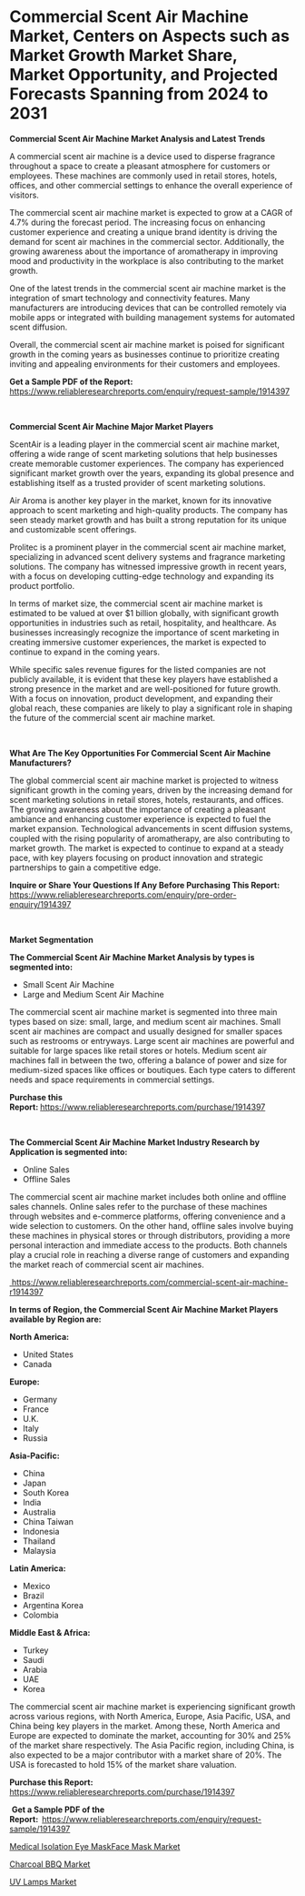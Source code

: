 <p><h1>Commercial Scent Air Machine Market, Centers on Aspects such as Market Growth Market Share, Market Opportunity, and Projected Forecasts Spanning from 2024 to 2031</h1></p><p><strong>Commercial Scent Air Machine Market Analysis and Latest Trends</strong></p>
<p><p>A commercial scent air machine is a device used to disperse fragrance throughout a space to create a pleasant atmosphere for customers or employees. These machines are commonly used in retail stores, hotels, offices, and other commercial settings to enhance the overall experience of visitors.</p><p>The commercial scent air machine market is expected to grow at a CAGR of 4.7% during the forecast period. The increasing focus on enhancing customer experience and creating a unique brand identity is driving the demand for scent air machines in the commercial sector. Additionally, the growing awareness about the importance of aromatherapy in improving mood and productivity in the workplace is also contributing to the market growth.</p><p>One of the latest trends in the commercial scent air machine market is the integration of smart technology and connectivity features. Many manufacturers are introducing devices that can be controlled remotely via mobile apps or integrated with building management systems for automated scent diffusion.</p><p>Overall, the commercial scent air machine market is poised for significant growth in the coming years as businesses continue to prioritize creating inviting and appealing environments for their customers and employees.</p></p>
<p><strong>Get a Sample PDF of the Report:&nbsp;</strong> <a href="https://www.reliableresearchreports.com/enquiry/request-sample/1914397">https://www.reliableresearchreports.com/enquiry/request-sample/1914397</a></p>
<p>&nbsp;</p>
<p><strong>Commercial Scent Air Machine Major Market Players</strong></p>
<p><p>ScentAir is a leading player in the commercial scent air machine market, offering a wide range of scent marketing solutions that help businesses create memorable customer experiences. The company has experienced significant market growth over the years, expanding its global presence and establishing itself as a trusted provider of scent marketing solutions.</p><p>Air Aroma is another key player in the market, known for its innovative approach to scent marketing and high-quality products. The company has seen steady market growth and has built a strong reputation for its unique and customizable scent offerings.</p><p>Prolitec is a prominent player in the commercial scent air machine market, specializing in advanced scent delivery systems and fragrance marketing solutions. The company has witnessed impressive growth in recent years, with a focus on developing cutting-edge technology and expanding its product portfolio.</p><p>In terms of market size, the commercial scent air machine market is estimated to be valued at over $1 billion globally, with significant growth opportunities in industries such as retail, hospitality, and healthcare. As businesses increasingly recognize the importance of scent marketing in creating immersive customer experiences, the market is expected to continue to expand in the coming years.</p><p>While specific sales revenue figures for the listed companies are not publicly available, it is evident that these key players have established a strong presence in the market and are well-positioned for future growth. With a focus on innovation, product development, and expanding their global reach, these companies are likely to play a significant role in shaping the future of the commercial scent air machine market.</p></p>
<p>&nbsp;</p>
<p><strong>What Are The Key Opportunities For Commercial Scent Air Machine Manufacturers?</strong></p>
<p><p>The global commercial scent air machine market is projected to witness significant growth in the coming years, driven by the increasing demand for scent marketing solutions in retail stores, hotels, restaurants, and offices. The growing awareness about the importance of creating a pleasant ambiance and enhancing customer experience is expected to fuel the market expansion. Technological advancements in scent diffusion systems, coupled with the rising popularity of aromatherapy, are also contributing to market growth. The market is expected to continue to expand at a steady pace, with key players focusing on product innovation and strategic partnerships to gain a competitive edge.</p></p>
<p><strong>Inquire or Share Your Questions If Any Before Purchasing This Report:</strong> <a href="https://www.reliableresearchreports.com/enquiry/pre-order-enquiry/1914397">https://www.reliableresearchreports.com/enquiry/pre-order-enquiry/1914397</a></p>
<p>&nbsp;</p>
<p><strong>Market Segmentation</strong></p>
<p><strong>The Commercial Scent Air Machine Market Analysis by types is segmented into:</strong></p>
<p><ul><li>Small Scent Air Machine</li><li>Large and Medium Scent Air Machine</li></ul></p>
<p><p>The commercial scent air machine market is segmented into three main types based on size: small, large, and medium scent air machines. Small scent air machines are compact and usually designed for smaller spaces such as restrooms or entryways. Large scent air machines are powerful and suitable for large spaces like retail stores or hotels. Medium scent air machines fall in between the two, offering a balance of power and size for medium-sized spaces like offices or boutiques. Each type caters to different needs and space requirements in commercial settings.</p></p>
<p><strong>Purchase this Report:&nbsp;</strong><a href="https://www.reliableresearchreports.com/purchase/1914397">https://www.reliableresearchreports.com/purchase/1914397</a></p>
<p>&nbsp;</p>
<p><strong>The Commercial Scent Air Machine Market Industry Research by Application is segmented into:</strong></p>
<p><ul><li>Online Sales</li><li>Offline Sales</li></ul></p>
<p><p>The commercial scent air machine market includes both online and offline sales channels. Online sales refer to the purchase of these machines through websites and e-commerce platforms, offering convenience and a wide selection to customers. On the other hand, offline sales involve buying these machines in physical stores or through distributors, providing a more personal interaction and immediate access to the products. Both channels play a crucial role in reaching a diverse range of customers and expanding the market reach of commercial scent air machines.</p></p>
<p><a href="https://www.reliableresearchreports.com/commercial-scent-air-machine-r1914397">&nbsp;https://www.reliableresearchreports.com/commercial-scent-air-machine-r1914397</a></p>
<p><strong>In terms of Region, the Commercial Scent Air Machine Market Players available by Region are:</strong></p>
<p>
    <p> <strong> North America: </strong>
        <ul>
            <li>United States</li>
            <li>Canada</li>
        </ul>
        </p> 
    <p> <strong> Europe: </strong>
        <ul>
            <li>Germany</li>
            <li>France</li>
            <li>U.K.</li>
            <li>Italy</li>
            <li>Russia</li>
        </ul>
        </p> 
    <p> <strong> Asia-Pacific: </strong>
        <ul>
            <li>China</li>
            <li>Japan</li>
            <li>South Korea</li>
            <li>India</li>
            <li>Australia</li>
            <li>China Taiwan</li>
            <li>Indonesia</li>
            <li>Thailand</li>
            <li>Malaysia</li>
        </ul>
        </p> 
    <p> <strong> Latin America: </strong>
        <ul>
            <li>Mexico</li>
            <li>Brazil</li>
            <li>Argentina Korea</li>
            <li>Colombia</li>
        </ul>
        </p> 
    <p> <strong> Middle East & Africa: </strong>
        <ul>
            <li>Turkey</li>
            <li>Saudi</li>
            <li>Arabia</li>
            <li>UAE</li>
            <li>Korea</li>
        </ul>
    </p>
    </p>
<p><p>The commercial scent air machine market is experiencing significant growth across various regions, with North America, Europe, Asia Pacific, USA, and China being key players in the market. Among these, North America and Europe are expected to dominate the market, accounting for 30% and 25% of the market share respectively. The Asia Pacific region, including China, is also expected to be a major contributor with a market share of 20%. The USA is forecasted to hold 15% of the market share valuation.</p></p>
<p><strong>Purchase this Report: </strong><a href="https://www.reliableresearchreports.com/purchase/1914397">https://www.reliableresearchreports.com/purchase/1914397</a></p>
<p>&nbsp;<strong>Get a Sample PDF of the Report:&nbsp;&nbsp;</strong><a href="https://www.reliableresearchreports.com/enquiry/request-sample/1914397">https://www.reliableresearchreports.com/enquiry/request-sample/1914397</a></p>
<p><strong></strong></p>
<p><p><a href="https://fuschia-pecorino-a6d.notion.site/Medical-Isolation-Eye-MaskFace-Mask-Market-Analysis-and-Sze-Forecasted-for-period-from-2024-to-2031-b69e18e17048406b8af379693725240e">Medical Isolation Eye MaskFace Mask Market</a></p><p><a href="https://github.com/julyju69/Market-Research-Report-List-3/blob/main/charcoal-bbq-market.md">Charcoal BBQ Market</a></p><p><a href="https://github.com/gdfhhhj/Market-Research-Report-List-4/blob/main/uv-lamps-market.md">UV Lamps Market</a></p></p>
